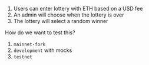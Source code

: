 1. Users can enter lottery with ETH based on a USD fee
2. An admin will choose when the lottery is over 
3. The lottery will select a random winner

How do we want to test this?

1. `mainnet-fork`
2. `development` with mocks
3. `testnet`